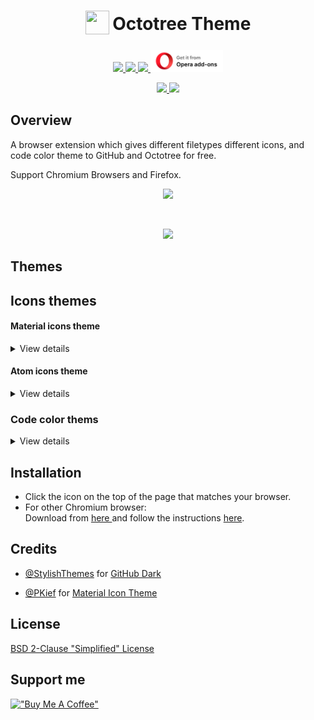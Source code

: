 <h1 align="center">
<sub>
<img  src="./docs/logo.png" height="38" width="38">
</sub>
Octotree Theme
</h1>
<p align="center">
  <a href="https://chrome.google.com/webstore/detail/meagmbmaaljhgdcglcmflnnglpokldcj">
    <img src="./docs/chrome-store.png" width="23%" />
  </a>
  <a href="https://addons.mozilla.org/vi/firefox/addon/octotree-theme/">
    <img src="./docs/firefox-add-ons.png" width="23%" />
  </a>
  <a href="https://microsoftedge.microsoft.com/addons/detail/cajppifioefokdcmnbehbkiddjnpmadb" >
    <img src="docs/edge-addons.png" width="23%" />
  </a>
  <a href="https://addons.opera.com/extensions/details/octotree-theme/" >
    <img src="docs/opera-addons.png" width="23%" />
  </a>
</p>
<p align="center">
  <a href="https://github.com/misa198/octotree-theme/releases">
    <img src="https://img.shields.io/github/v/release/misa198/octotree-theme?style=for-the-badge" />
  </a>
  <a href="https://www.octotree.io/download">
    <img src="https://img.shields.io/badge/install-Octotree-orange?style=for-the-badge" />
  </a>
<p>

## Overview

A browser extension which gives different filetypes different icons, and code color theme to GitHub and Octotree for free.

Support Chromium Browsers and Firefox.

<p align="center">
  <img src="./docs/screenshot-1.png" />
</p>
<br />
<p align="center">
  <img src="./docs/screenshot-2.png" />
</p>

## Themes

## Icons themes

#### Material icons theme

<details>
  <summary>View details</summary>
  <br />

  <img src="./docs/mui-file-icons.png" />
  <img src="./docs/mui-folder-icons.png" />
</details>

#### Atom icons theme

<details>
  <summary>View details</summary>
  <br />

  <img src="./docs/atom-file-icons.png" />
</details>

### Code color thems

<details>
  <summary>View details</summary>
  <br />
  
  - Default (Default Github theme)
  - Ambiance
  - Ayu mirage
  - Chaos
  - Clouds midnight
  - Cobalt
  - Dracula
  - Github dark
  - Idle fingers
  - Kr theme
  - Merbivore soft
  - Merbivore
  - Mono industrial clear
  - Mono industrial
  - Monokai spacegray eighties
  - Monokai
  - Obsidian
  - One dark
  - Pastel on dark
  - Railscasts
  - Solarized dark
  - Terminal
  - Tomorrow night blue
  - Tomorrow night bright
  - Tomorrow night eighties
  - Tomorrow night
  - Twilight
  - Vibrant ink
</details>

## Installation

- Click the icon on the top of the page that matches your browser.
- For other Chromium browser:
  <br>
  Download from <a href="https://github.com/misa198/octotree-theme/releases">
  here
  </a> and follow the instructions [here](https://www.quora.com/How-do-I-install-a-chrome-extension-from-a-zip-file).

## Credits

- [@StylishThemes](https://github.com/StylishThemes) for [GitHub Dark](https://github.com/StylishThemes/GitHub-Dark/)

- [@PKief](https://github.com/PKief) for [Material Icon Theme](https://github.com/PKief/vscode-material-icon-theme)

## License

[BSD 2-Clause "Simplified" License](./LICENSE)

## Support me

[!["Buy Me A Coffee"](https://www.buymeacoffee.com/assets/img/custom_images/orange_img.png)](https://www.buymeacoffee.com/misa1982)
